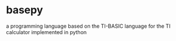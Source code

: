 # basepy
a programming language based on the TI-BASIC language for the TI calculator implemented in python
